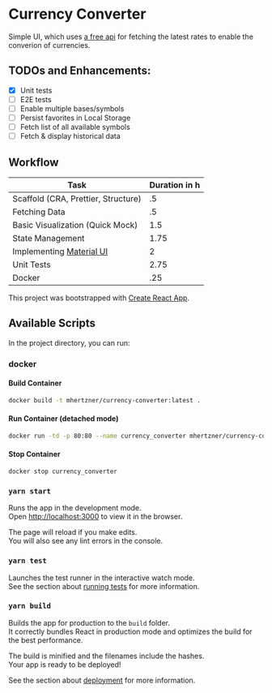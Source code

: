 # Currency Converter

Simple UI, which uses [a free api](https://exchangeratesapi.io/) for fetching the latest rates to enable the converion of currencies.

## TODOs and Enhancements:

- [x] Unit tests
- [ ] E2E tests
- [ ] Enable multiple bases/symbols
- [ ] Persist favorites in Local Storage
- [ ] Fetch list of all available symbols
- [ ] Fetch & display historical data

## Workflow

| Task                                                 | Duration in h |
| ---------------------------------------------------- | ------------- |
| Scaffold (CRA, Prettier, Structure)                  | .5            |
| Fetching Data                                        | .5            |
| Basic Visualization (Quick Mock)                     | 1.5           |
| State Management                                     | 1.75          |
| Implementing [Material UI](https://material-ui.com/) | 2             |
| Unit Tests                                           | 2.75          |
| Docker                                               | .25           |

This project was bootstrapped with [Create React App](https://github.com/facebook/create-react-app).

## Available Scripts

In the project directory, you can run:

### docker 
#### Build Container
```bash
docker build -t mhertzner/currency-converter:latest .
```

#### Run Container (detached mode)
```bash
docker run -td -p 80:80 --name currency_converter mhertzner/currency-converter:latest
```

#### Stop Container
```bash
docker stop currency_converter
```

### `yarn start`

Runs the app in the development mode.<br />
Open [http://localhost:3000](http://localhost:3000) to view it in the browser.

The page will reload if you make edits.<br />
You will also see any lint errors in the console.

### `yarn test`

Launches the test runner in the interactive watch mode.<br />
See the section about [running tests](https://facebook.github.io/create-react-app/docs/running-tests) for more information.

### `yarn build`

Builds the app for production to the `build` folder.<br />
It correctly bundles React in production mode and optimizes the build for the best performance.

The build is minified and the filenames include the hashes.<br />
Your app is ready to be deployed!

See the section about [deployment](https://facebook.github.io/create-react-app/docs/deployment) for more information.
